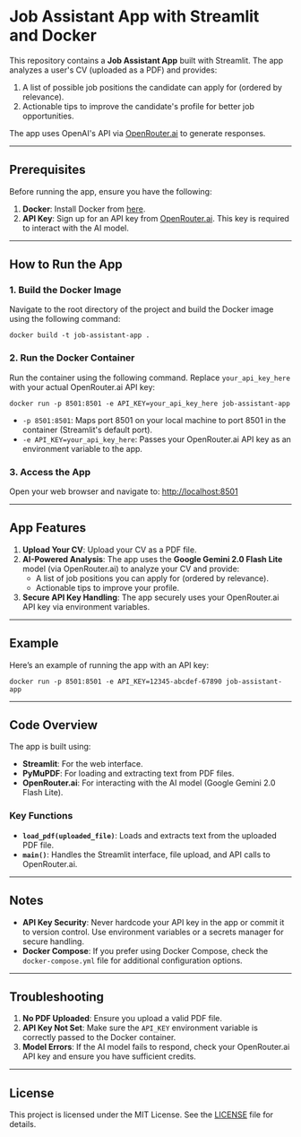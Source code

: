 # Job Assistant App with Streamlit and Docker

This repository contains a **Job Assistant App** built with Streamlit. The app analyzes a user's CV (uploaded as a PDF) and provides:
1. A list of possible job positions the candidate can apply for (ordered by relevance).
2. Actionable tips to improve the candidate's profile for better job opportunities.

The app uses OpenAI's API via [OpenRouter.ai](https://openrouter.ai) to generate responses.

---

## Prerequisites

Before running the app, ensure you have the following:

1. **Docker**: Install Docker from [here](https://docs.docker.com/get-docker/).
2. **API Key**: Sign up for an API key from [OpenRouter.ai](https://openrouter.ai). This key is required to interact with the AI model.

---

## How to Run the App

### 1. Build the Docker Image

Navigate to the root directory of the project and build the Docker image using the following command:

`docker build -t job-assistant-app .`

### 2. Run the Docker Container

Run the container using the following command. Replace `your_api_key_here` with your actual OpenRouter.ai API key:

`docker run -p 8501:8501 -e API_KEY=your_api_key_here job-assistant-app`

- `-p 8501:8501`: Maps port 8501 on your local machine to port 8501 in the container (Streamlit's default port).
- `-e API_KEY=your_api_key_here`: Passes your OpenRouter.ai API key as an environment variable to the app.

### 3. Access the App

Open your web browser and navigate to: [http://localhost:8501](http://localhost:8501)

---

## App Features

1. **Upload Your CV**: Upload your CV as a PDF file.
2. **AI-Powered Analysis**: The app uses the **Google Gemini 2.0 Flash Lite** model (via OpenRouter.ai) to analyze your CV and provide:
   - A list of job positions you can apply for (ordered by relevance).
   - Actionable tips to improve your profile.
3. **Secure API Key Handling**: The app securely uses your OpenRouter.ai API key via environment variables.

---

## Example

Here’s an example of running the app with an API key:

`docker run -p 8501:8501 -e API_KEY=12345-abcdef-67890 job-assistant-app`

---

## Code Overview

The app is built using:
- **Streamlit**: For the web interface.
- **PyMuPDF**: For loading and extracting text from PDF files.
- **OpenRouter.ai**: For interacting with the AI model (Google Gemini 2.0 Flash Lite).

### Key Functions

- **`load_pdf(uploaded_file)`**: Loads and extracts text from the uploaded PDF file.
- **`main()`**: Handles the Streamlit interface, file upload, and API calls to OpenRouter.ai.

---

## Notes

- **API Key Security**: Never hardcode your API key in the app or commit it to version control. Use environment variables or a secrets manager for secure handling.
- **Docker Compose**: If you prefer using Docker Compose, check the `docker-compose.yml` file for additional configuration options.

---

## Troubleshooting

1. **No PDF Uploaded**: Ensure you upload a valid PDF file.
2. **API Key Not Set**: Make sure the `API_KEY` environment variable is correctly passed to the Docker container.
3. **Model Errors**: If the AI model fails to respond, check your OpenRouter.ai API key and ensure you have sufficient credits.

---

## License

This project is licensed under the MIT License. See the [LICENSE](LICENSE) file for details.